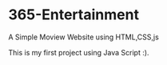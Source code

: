 # 365-Entertainment
A Simple Moview Website using HTML,CSS,js

This is my first project using Java Script :).
